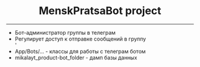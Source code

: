 <!DOCTYPE html>
<html lang="en">
<body>
  <h1 style="text-align: center;">MenskPratsaBot project</h1>
  <hr>
  <ul>    
      <li>Бот-администратор группы в телеграм</li>
      <li>Регулирует доступ к отправке сообщений в группу</li> '
      <li>App/Bots/... - классы для работы с телеграм ботом</li> 
      <li>mikalayt_product-bot_folder - дамп базы данных</li>         
  </ul>
</body>
</html>